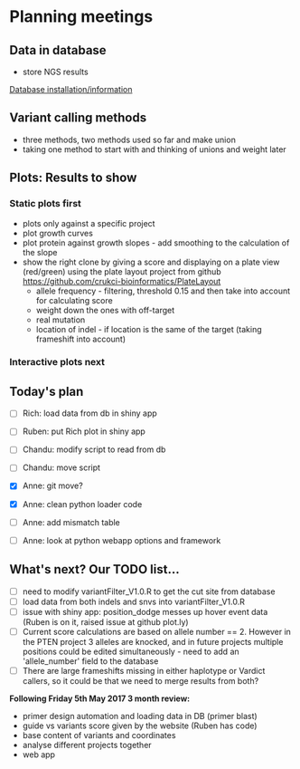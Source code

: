 # Planning meetings

## Data in database
- store NGS results

[Database installation/information](postgres.md)


## Variant calling methods

- three methods, two methods used so far and make union
- taking one method to start with and thinking of unions and weight later

## Plots: Results to show

### Static plots first
- plots only against a specific project
- plot growth curves
- plot protein against growth slopes - add smoothing to the calculation of the slope
- show the right clone by giving a score and displaying on a plate view (red/green) using the plate layout project from github https://github.com/crukci-bioinformatics/PlateLayout
  - allele frequency - filtering, threshold 0.15 and then take into account for calculating score
  - weight down the ones with off-target
  - real mutation
  - location of indel - if location is the same of the target (taking frameshift into account)

### Interactive plots next

## Today's plan
- [ ] Rich: load data from db in shiny app
- [ ] Ruben: put Rich plot in shiny app
- [ ] Chandu: modify script to read from db
- [ ] Chandu: move script
- [x] Anne: git move?
- [x] Anne: clean python loader code
- [ ] Anne: add mismatch table
- [ ] Anne: look at python webapp options and framework


## What's next? Our TODO list...
- [ ] need to modify variantFilter_V1.0.R to get the cut site from database
- [ ] load data from both indels and snvs into variantFilter_V1.0.R
- [ ] issue with shiny app: position_dodge messes up hover event data (Ruben is on it, raised issue at github plot.ly)
- [ ] Current score calculations are based on allele number == 2. However in the PTEN project 3 alleles are knocked, and in future projects multiple positions could be edited simultaneously - need to add an 'allele_number' field to the database
- [ ] There are large frameshifts missing in either haplotype or Vardict callers, so it could be that we need to merge results from both?

**Following Friday 5th May 2017 3 month review:**
- primer design automation and loading data in DB (primer blast)
- guide vs variants score given by the website (Ruben has code)
- base content of variants and coordinates
- analyse different projects together
- web app
